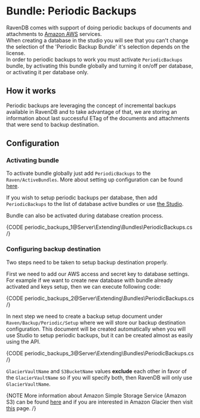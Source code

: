 # Bundle: Periodic Backups

RavenDB comes with support of doing periodic backups of documents and attachments to [Amazon AWS](http://aws.amazon.com/) services.  
When creating a database in the studio you will see that you can't change the selection of the 'Periodic Backup Bundle' it's selection depends on the license.  
In order to periodic backups to work you must activate `PeriodicBackups` bundle, by activating this bundle globally and turning it on/off per database, or activating it per database only.

## How it works

Periodic backups are leveraging the concept of incremental backups available in RavenDB and to take advantage of that, we are storing an information about last successful ETag of the documents and attachments that were send to backup destination.

## Configuration

### Activating bundle

To activate bundle globally just add `PeriodicBackups` to the `Raven/ActiveBundles`. More about setting up configuration can be found [here](../Administration/configuration).

If you wish to setup periodic backups per database, then add `PeriodicBackups` to the list of database active bundles or use [the Studio](../../studio/bundles/periodicbackup).

Bundle can also be activated during database creation process.

{CODE periodic_backups_1@Server\Extending\Bundles\PeriodicBackups.cs /}

### Configuring backup destination

Two steps need to be taken to setup backup destination properly.

First we need to add our AWS access and secret key to database settings. For example if we want to create new database with bundle already activated and keys setup, then we can execute following code:

{CODE periodic_backups_2@Server\Extending\Bundles\PeriodicBackups.cs /}

In next step we need to create a backup setup document under `Raven/Backup/Periodic/Setup` where we will store our backup destination configuration. This document will be created automatically when you will use Studio to setup periodic backups, but it can be created almost as easily using the API.

{CODE periodic_backups_3@Server\Extending\Bundles\PeriodicBackups.cs /}

`GlacierVaultName` and `S3BucketName` values **exclude** each other in favor of the `GlacierVaultName` so if you will specify both, then RavenDB will only use `GlacierVaultName`. 

{NOTE More information about Amazon Simple Storage Service (Amazon S3) can be found [here](http://aws.amazon.com/s3/) and if you are interested in Amazon Glacier then visit [this](http://aws.amazon.com/glacier/) page. /}

